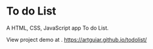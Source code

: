 # To do List

A HTML, CSS, JavaScript app To do List. 

View project demo at . https://artguiar.github.io/todolist/
